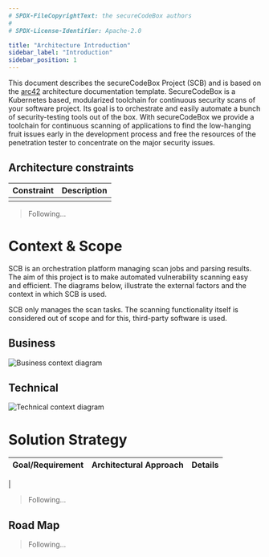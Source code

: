 ```yaml
---
# SPDX-FileCopyrightText: the secureCodeBox authors
#
# SPDX-License-Identifier: Apache-2.0

title: "Architecture Introduction"
sidebar_label: "Introduction"
sidebar_position: 1
---
```


This document describes the secureCodeBox Project (SCB) and is based on the [arc42](https://arc42.org/overview/) architecture documentation template. SecureCodeBox is a Kubernetes based, modularized toolchain for continuous security scans of your software project. Its goal is to orchestrate and easily automate a bunch of security-testing tools out of the box. With secureCodeBox we provide a toolchain for continuous scanning of applications to find the low-hanging fruit issues early in the development process and free the resources of the penetration tester to concentrate on the major security issues.

## Architecture constraints

| **Constraint** | **Description** |
|----------------|-----------------|
|                |                 |

> Following...

# Context & Scope

SCB is an orchestration platform managing scan jobs and parsing results. The aim of this project is to make automated vulnerability scanning easy and efficient. The diagrams below, illustrate the external factors and the context in which SCB is used.

SCB only manages the scan tasks. The scanning functionality itself is considered out of scope and for this, third-party software is used.

## Business

![Business context diagram](/img/architecture/BusinessContextDiagram.png)

## Technical

![Technical context diagram](/img/architecture/TechnicalContextDiagram.png)

# Solution Strategy

| **Goal/Requirement** | **Architectural Approach** | **Details** |
|----------------------|----------------------------|-------------|
|

> Following...

## Road Map

> Following...
